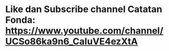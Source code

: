 # Like dan Subscribe channel Catatan Fonda: https://www.youtube.com/channel/UCSo86ka9n6_CaIuVE4ezXtA
